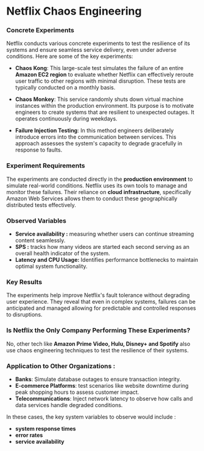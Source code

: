 # Netflix Chaos Engineering

### Concrete Experiments
Netflix conducts various concrete experiments to test the resilience of its systems and ensure seamless service delivery, even under adverse conditions. Here are some of the key experiments:

- **Chaos Kong**: This large-scale test simulates the failure of an entire **Amazon EC2 region** to evaluate whether Netflix can effectively reroute user traffic to other regions with minimal disruption. These tests are typically conducted on a monthly basis.

- **Chaos Monkey**: This service randomly shuts down virtual machine instances within the production environment. Its purpose is to motivate engineers to create systems that are resilient to unexpected outages. It operates continuously during weekdays.

- **Failure Injection Testing**: In this method engineers deliberately introduce errors into the communication between services. This approach assesses the system's capacity to degrade gracefully in response to faults.

### Experiment Requirements
The experiments are conducted directly in the **production environment** to simulate real-world conditions. Netflix uses its own tools to manage and monitor these failures. Their reliance on **cloud infrastructure**, specifically Amazon Web Services allows them to conduct these geographically distributed tests effectively.

### Observed Variables
- **Service availability :** measuring whether users can continue streaming content seamlessly.
- **SPS :** tracks how many videos are started each second serving as an overall health indicator of the system.
- **Latency and CPU Usage:** Identifies performance bottlenecks to maintain optimal system functionality.

### Key Results
The experiments help improve Netflix's fault tolerance without degrading user experience. They reveal that even in complex systems, failures can be anticipated and managed allowing for predictable and controlled responses to disruptions.

### Is Netflix the Only Company Performing These Experiments?
No, other tech like **Amazon Prime Video, Hulu, Disney+ and Spotify** also use chaos engineering techniques to test the resilience of their systems.

### Application to Other Organizations :

- **Banks**: Simulate database outages to ensure transaction integrity.
- **E-commerce Platforms**: test scenarios like website downtime during peak shopping hours to assess customer impact.
- **Telecommunications**: Inject network latency to observe how calls and data services handle degraded conditions.

In these cases, the key system variables to observe would include :
- **system response times**
- **error rates**
- **service availability**
